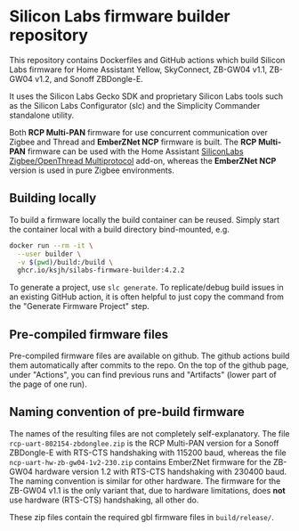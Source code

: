 # Silicon Labs firmware builder repository

This repository contains Dockerfiles and GitHub actions which build Silicon Labs
firmware for Home Assistant Yellow, SkyConnect, ZB-GW04 v1.1, ZB-GW04 v1.2, and Sonoff ZBDongle-E.

It uses the Silicon Labs Gecko SDK and proprietary Silicon Labs tools such as
the Silicon Labs Configurator (slc) and the Simplicity Commander standalone
utility.

Both **RCP Multi-PAN** firmware for use concurrent communication over Zigbee and Thread and **EmberZNet NCP** firmware is built. The **RCP Multi-PAN** firmware can be used with the Home Assistant [SiliconLabs Zigbee/OpenThread Multiprotocol](https://github.com/home-assistant/addons/tree/master/silabs-multiprotocol) add-on, whereas the **EmberZNet NCP** version is used in pure Zigbee environments. 

## Building locally

To build a firmware locally the build container can be reused. Simply start the
container local with a build directory bind-mounted, e.g.

```sh
docker run --rm -it \
  --user builder \
  -v $(pwd)/build:/build \
  ghcr.io/ksjh/silabs-firmware-builder:4.2.2
```

To generate a project, use `slc generate`. To replicate/debug build issues in
an existing GitHub action, it is often helpful to just copy the command from
the "Generate Firmware Project" step.

## Pre-compiled firmware files
Pre-compiled firmware files are available on github. The github actions build them automatically after commits to the repo. On the top of the github page, under "Actions", you can find previous runs and "Artifacts" (lower part of the page of one run). 

## Naming convention of pre-build firmware
The names of the resulting files are not completely self-explanatory. The file ``rcp-uart-802154-zbdonglee.zip`` is the RCP Multi-PAN version for a Sonoff ZBDongle-E with RTS-CTS handshaking with 115200 baud, whereas the file ``ncp-uart-hw-zb-gw04-1v2-230.zip`` contains EmberZNet firmware for the ZB-GW04 hardware version 1.2 with RTS-CTS handshaking with 230400 baud.
The naming convention is similar for other hardware. The firmware for the ZB-GW04 v1.1 is the only variant that, due to hardware limitations, does **not** use hardware (RTS-CTS) handshaking, all other do.

These zip files contain the required gbl firmware files in ``build/release/``.
